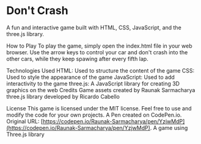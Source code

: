 # Don't Crash
A fun and interactive game built with HTML, CSS, JavaScript, and the three.js library.

How to Play
To play the game, simply open the index.html file in your web browser. Use the arrow keys to control your car and don't crash into the other cars, while they keep spawing after every fifth lap.

Technologies Used
HTML: Used to structure the content of the game
CSS: Used to style the appearance of the game
JavaScript: Used to add interactivity to the game
three.js: A JavaScript library for creating 3D graphics on the web
Credits
Game assets created by Raunak Sarmacharya
three.js library developed by Ricardo Cabello

License
This game is licensed under the MIT license. Feel free to use and modify the code for your own projects.
A Pen created on CodePen.io. Original URL: [https://codepen.io/Raunak-Sarmacharya/pen/YzjwMdP](https://codepen.io/Raunak-Sarmacharya/pen/YzjwMdP).
A game using Three.js library
